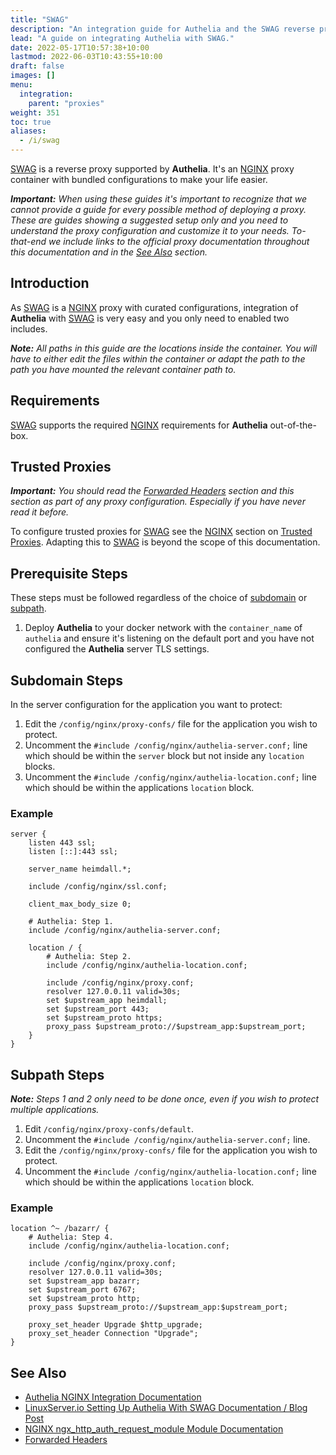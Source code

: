 ```yaml
---
title: "SWAG"
description: "An integration guide for Authelia and the SWAG reverse proxy"
lead: "A guide on integrating Authelia with SWAG."
date: 2022-05-17T10:57:38+10:00
lastmod: 2022-06-03T10:43:55+10:00
draft: false
images: []
menu:
  integration:
    parent: "proxies"
weight: 351
toc: true
aliases:
  - /i/swag
---
```


[SWAG] is a reverse proxy supported by __Authelia__. It's an [NGINX] proxy container with bundled configurations to make
your life easier.

*__Important:__ When using these guides it's important to recognize that we cannot provide a guide for every possible
method of deploying a proxy. These are guides showing a suggested setup only and you need to understand the proxy
configuration and customize it to your needs. To-that-end we include links to the official proxy documentation
throughout this documentation and in the [See Also](#see-also) section.*

## Introduction

As [SWAG] is a [NGINX] proxy with curated configurations, integration of __Authelia__ with [SWAG] is very easy and you
only need to enabled two includes.

*__Note:__ All paths in this guide are the locations inside the container. You will have to either edit the files within
the container or adapt the path to the path you have mounted the relevant container path to.*

## Requirements

[SWAG] supports the required [NGINX](nginx.md#requirements) requirements for __Authelia__ out-of-the-box.

## Trusted Proxies

*__Important:__ You should read the [Forwarded Headers] section and this section as part of any proxy configuration.
Especially if you have never read it before.*

To configure trusted proxies for [SWAG] see the [NGINX] section on [Trusted Proxies](nginx.md#trusted-proxies).
Adapting this to [SWAG] is beyond the scope of this documentation.

## Prerequisite Steps

These steps must be followed regardless of the choice of [subdomain](#subdomain-steps) or [subpath](#subpath-steps).

1. Deploy __Authelia__ to your docker network with the `container_name` of `authelia` and ensure it's listening on the
   default port and you have not configured the __Authelia__ server TLS settings.

## Subdomain Steps

In the server configuration for the application you want to protect:

1. Edit the `/config/nginx/proxy-confs/` file for the application you wish to protect.
2. Uncomment the `#include /config/nginx/authelia-server.conf;` line which should be within the `server` block
   but not inside any `location` blocks.
3. Uncomment the `#include /config/nginx/authelia-location.conf;` line which should be within the applications
   `location` block.

### Example

```nginx
server {
    listen 443 ssl;
    listen [::]:443 ssl;

    server_name heimdall.*;

    include /config/nginx/ssl.conf;

    client_max_body_size 0;

    # Authelia: Step 1.
    include /config/nginx/authelia-server.conf;

    location / {
        # Authelia: Step 2.
        include /config/nginx/authelia-location.conf;

        include /config/nginx/proxy.conf;
        resolver 127.0.0.11 valid=30s;
        set $upstream_app heimdall;
        set $upstream_port 443;
        set $upstream_proto https;
        proxy_pass $upstream_proto://$upstream_app:$upstream_port;
    }
}
```

## Subpath Steps

*__Note:__ Steps 1 and 2 only need to be done once, even if you wish to protect multiple applications.*

1. Edit `/config/nginx/proxy-confs/default`.
2. Uncomment the `#include /config/nginx/authelia-server.conf;` line.
3. Edit the `/config/nginx/proxy-confs/` file for the application you wish to protect.
4. Uncomment the `#include /config/nginx/authelia-location.conf;` line which should be within the applications
   `location` block.

### Example

```nginx
location ^~ /bazarr/ {
    # Authelia: Step 4.
    include /config/nginx/authelia-location.conf;

    include /config/nginx/proxy.conf;
    resolver 127.0.0.11 valid=30s;
    set $upstream_app bazarr;
    set $upstream_port 6767;
    set $upstream_proto http;
    proxy_pass $upstream_proto://$upstream_app:$upstream_port;

    proxy_set_header Upgrade $http_upgrade;
    proxy_set_header Connection "Upgrade";
}
```

## See Also

* [Authelia NGINX Integration Documentation](nginx.md)
* [LinuxServer.io Setting Up Authelia With SWAG Documentation / Blog Post](https://www.linuxserver.io/blog/2020-08-26-setting-up-authelia)
* [NGINX ngx_http_auth_request_module Module Documentation](https://nginx.org/en/docs/http/ngx_http_auth_request_module.html)
* [Forwarded Headers]

[SWAG]: https://docs.linuxserver.io/general/swag
[NGINX]: https://www.nginx.com/
[Forwarded Headers]: fowarded-headers
